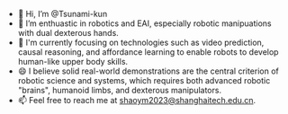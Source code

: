 - 👋 Hi, I’m @Tsunami-kun
- 👀 I’m enthuastic in robotics and EAI, especially robotic manipuations with dual dexterous hands. 
- 🌱 I'm currently focusing on technologies such as video prediction, causal reasoning, and affordance learning to enable robots to develop human-like upper body skills.
- 😄 I believe solid real-world demonstrations are the central criterion of robotic science and systems, which requires both advanced robotic "brains", humanoid limbs, and dexterous manipulators.
- 📫 Feel free to reach me at shaoym2023@shanghaitech.edu.cn.
